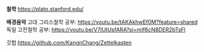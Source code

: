**철학** 
https://plato.stanford.edu/


**배경음악**
고대 그리스철학 공부:  https://youtu.be/tAKAkhwEf0M?feature=shared
독일 고전철학 공부: https://youtu.be/V7IUtUsfARA?si=mlf6cN8DER2bTsFl



깃헙
https://github.com/KangnChang/Zettelkasten